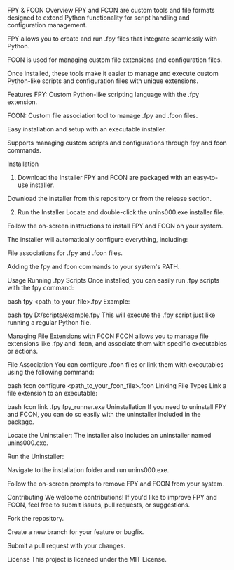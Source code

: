 FPY & FCON
Overview
FPY and FCON are custom tools and file formats designed to extend Python functionality for script handling and configuration management.

FPY allows you to create and run .fpy files that integrate seamlessly with Python.

FCON is used for managing custom file extensions and configuration files.

Once installed, these tools make it easier to manage and execute custom Python-like scripts and configuration files with unique extensions.

Features
FPY: Custom Python-like scripting language with the .fpy extension.

FCON: Custom file association tool to manage .fpy and .fcon files.

Easy installation and setup with an executable installer.

Supports managing custom scripts and configurations through fpy and fcon commands.

Installation
1. Download the Installer
FPY and FCON are packaged with an easy-to-use installer.

Download the installer from this repository or from the release section.

2. Run the Installer
Locate and double-click the unins000.exe installer file.

Follow the on-screen instructions to install FPY and FCON on your system.

The installer will automatically configure everything, including:

File associations for .fpy and .fcon files.

Adding the fpy and fcon commands to your system's PATH.

Usage
Running .fpy Scripts
Once installed, you can easily run .fpy scripts with the fpy command:

bash
fpy <path_to_your_file>.fpy
Example:

bash
fpy D:/scripts/example.fpy
This will execute the .fpy script just like running a regular Python file.

Managing File Extensions with FCON
FCON allows you to manage file extensions like .fpy and .fcon, and associate them with specific executables or actions.

File Association
You can configure .fcon files or link them with executables using the following command:

bash
fcon configure <path_to_your_fcon_file>.fcon
Linking File Types
Link a file extension to an executable:

bash
fcon link .fpy fpy_runner.exe
Uninstallation
If you need to uninstall FPY and FCON, you can do so easily with the uninstaller included in the package.

Locate the Uninstaller: The installer also includes an uninstaller named unins000.exe.

Run the Uninstaller:

Navigate to the installation folder and run unins000.exe.

Follow the on-screen prompts to remove FPY and FCON from your system.

Contributing
We welcome contributions! If you'd like to improve FPY and FCON, feel free to submit issues, pull requests, or suggestions.

Fork the repository.

Create a new branch for your feature or bugfix.

Submit a pull request with your changes.

License
This project is licensed under the MIT License.

